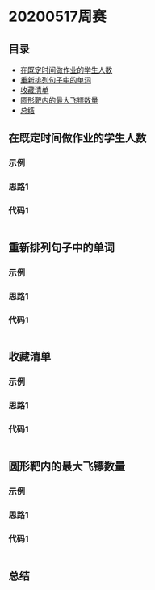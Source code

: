 # 20200517周赛
## 目录
* [在既定时间做作业的学生人数](#在既定时间做作业的学生人数)
* [重新排列句子中的单词](#重新排列句子中的单词)
* [收藏清单](#收藏清单)
* [圆形靶内的最大飞镖数量](#圆形靶内的最大飞镖数量)
* [总结](#总结)

## 在既定时间做作业的学生人数


### 示例

>
 
### 思路1


### 代码1

```Python

```

## 重新排列句子中的单词


### 示例

>

### 思路1


### 代码1

```Python

```

## 收藏清单


### 示例

>

### 思路1


### 代码1

```Python

```

## 圆形靶内的最大飞镖数量


### 示例

>

### 思路1


### 代码1

```Python

```

## 总结
